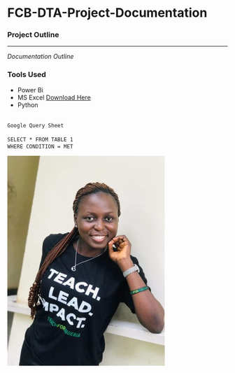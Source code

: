 # FCB-DTA-Project-Documentation

### Project Outline
---

*Documentation Outline*

### Tools Used
- Power  Bi
- MS Excel [Download Here](https://www.microsoft.com/en/microsoft-365/excel?market=af)
- Python

```

Google Query Sheet

SELECT * FROM TABLE 1
WHERE CONDITION = MET

```
![](1000046763.jpg)


